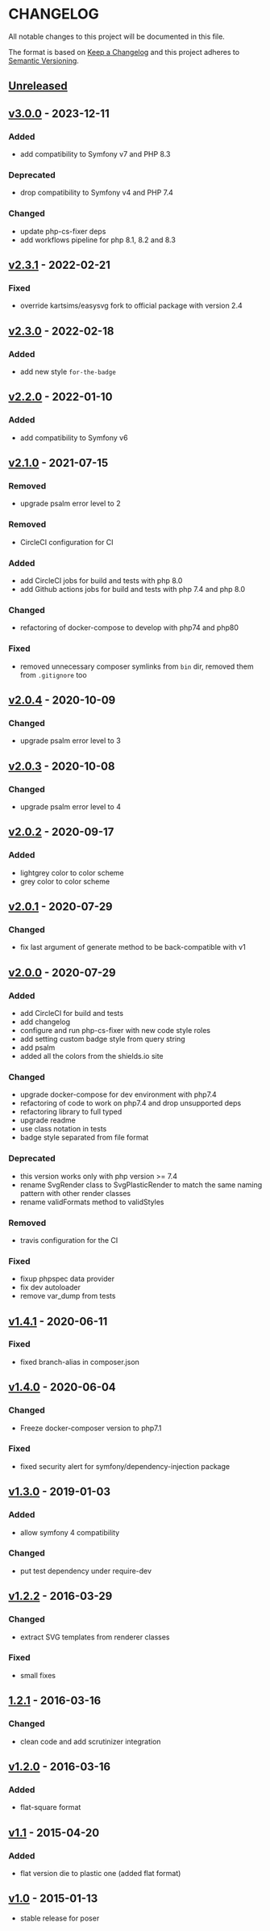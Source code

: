 # CHANGELOG

All notable changes to this project will be documented in this file.

The format is based on [Keep a Changelog](http://keepachangelog.com/en/1.0.0/)
and this project adheres to [Semantic Versioning](http://semver.org/spec/v2.0.0.html).

## [Unreleased]

## [v3.0.0] - 2023-12-11

### Added
* add compatibility to Symfony v7 and PHP 8.3

### Deprecated
* drop compatibility to Symfony v4 and PHP 7.4

### Changed
* update php-cs-fixer deps
* add workflows pipeline for php 8.1, 8.2 and 8.3

## [v2.3.1] - 2022-02-21

### Fixed
* override kartsims/easysvg fork to official package with version 2.4

## [v2.3.0] - 2022-02-18

### Added
* add new style `for-the-badge`

## [v2.2.0] - 2022-01-10

### Added
* add compatibility to Symfony v6

## [v2.1.0] - 2021-07-15

### Removed
* upgrade psalm error level to 2

### Removed
* CircleCI configuration for CI

### Added
* add CircleCI jobs for build and tests with php 8.0
* add Github actions jobs for build and tests with php 7.4 and php 8.0

### Changed
* refactoring of docker-compose to develop with php74 and php80

### Fixed
* removed unnecessary composer symlinks from `bin` dir, removed them from `.gitignore` too

## [v2.0.4] - 2020-10-09

### Changed
* upgrade psalm error level to 3

## [v2.0.3] - 2020-10-08

### Changed
* upgrade psalm error level to 4

## [v2.0.2] - 2020-09-17

### Added
* lightgrey color to color scheme
* grey color to color scheme

## [v2.0.1] - 2020-07-29

### Changed
* fix last argument of generate method to be back-compatible with v1

## [v2.0.0] - 2020-07-29

### Added
* add CircleCI for build and tests
* add changelog
* configure and run php-cs-fixer with new code style roles
* add setting custom badge style from query string
* add psalm
* added all the colors from the shields.io site

### Changed
* upgrade docker-compose for dev environment with php7.4
* refactoring of code to work on php7.4 and drop unsupported deps
* refactoring library to full typed
* upgrade readme
* use class notation in tests
* badge style separated from file format

### Deprecated
* this version works only with php version >= 7.4
* rename SvgRender class to SvgPlasticRender to match the same naming pattern with other render classes
* rename validFormats method to validStyles

### Removed
* travis configuration for the CI

### Fixed
* fixup phpspec data provider
* fix dev autoloader
* remove var_dump from tests


## [v1.4.1] - 2020-06-11

### Fixed
* fixed branch-alias in composer.json


## [v1.4.0] - 2020-06-04

### Changed
* Freeze docker-composer version to php7.1

### Fixed
* fixed security alert for symfony/dependency-injection package


## [v1.3.0] - 2019-01-03

### Added
* allow symfony 4 compatibility

### Changed
* put test dependency under require-dev


## [v1.2.2] - 2016-03-29

### Changed
* extract SVG templates from renderer classes

### Fixed
* small fixes


## [1.2.1] - 2016-03-16

### Changed
* clean code and add scrutinizer integration


## [v1.2.0] - 2016-03-16

### Added
* flat-square format


## [v1.1] - 2015-04-20

### Added
* flat version die to plastic one (added flat format)


## [v1.0] -  2015-01-13
- stable release for poser


[Unreleased]: https://github.com/badges/poser/compare/v3.0.0...HEAD
[v3.0.0]: https://github.com/badges/poser/tree/v3.0.0
[v2.3.1]: https://github.com/badges/poser/tree/v2.3.1
[v2.3.0]: https://github.com/badges/poser/tree/v2.3.0
[v2.2.0]: https://github.com/badges/poser/tree/v2.2.0
[v2.1.0]: https://github.com/badges/poser/tree/v2.1.0
[v2.0.4]: https://github.com/badges/poser/tree/v2.0.4
[v2.0.3]: https://github.com/badges/poser/tree/v2.0.3
[v2.0.2]: https://github.com/badges/poser/tree/v2.0.2
[v2.0.1]: https://github.com/badges/poser/tree/v2.0.1
[v2.0.0]: https://github.com/badges/poser/tree/v2.0.0
[v1.4.1]: https://github.com/badges/poser/tree/v1.4.1
[v1.4.0]: https://github.com/badges/poser/tree/v1.4.0
[v1.3.0]: https://github.com/badges/poser/tree/v1.3.0
[v1.2.2]: https://github.com/badges/poser/tree/v1.2.2
[1.2.1]: https://github.com/badges/poser/releases/tag/1.2.1
[v1.2.0]: https://github.com/badges/poser/releases/tag/v1.2.0
[v1.1]: https://github.com/badges/poser/releases/tag/v1.1
[v1.0]: https://github.com/badges/poser/releases/tag/v1.0
